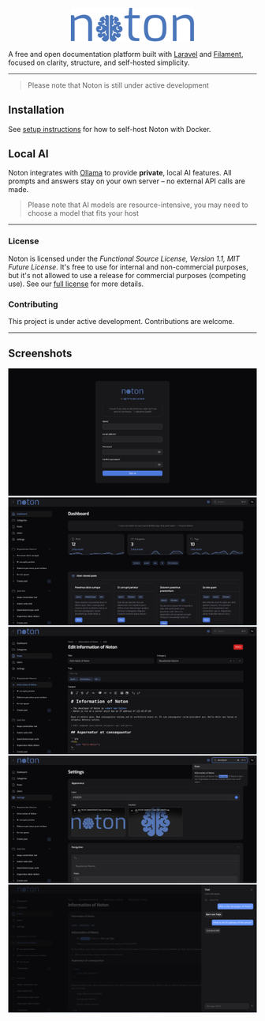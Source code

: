 <p align="center">
    <img src="public/images/logo.svg" width="250" alt="Noton Logo">
</p>

A free and open documentation platform built with [Laravel][laravel] and [Filament][filament], focused on clarity, structure, and self-hosted simplicity.

---

> Please note that Noton is still under active development

## Installation

See [setup instructions][docker] for how to self-host Noton with Docker.

## Local AI

Noton integrates with [Ollama][ollama] to provide **private**, local AI features.
All prompts and answers stay on your own server – no external API calls are made.

> Please note that AI models are resource-intensive, you may need to choose a model that fits your host

---

### License

Noton is licensed under the _Functional Source License, Version 1.1, MIT Future License_. It's free to use for
internal and non-commercial purposes, but it's not allowed to use a release for commercial purposes (competing use). See our [full license][license] for more details.

### Contributing

This project is under active development. Contributions are welcome.

---

## Screenshots

![Screenshot](screenshots/screenshot.png)
![Screenshot](screenshots/screenshot(1).png)
![Screenshot](screenshots/screenshot(2).png)
![Screenshot](screenshots/screenshot(3).png)
![Screenshot](screenshots/screenshot(4).png)

[laravel]: https://laravel.com
[filament]: https://filamentphp.com
[license]: LICENSE.md
[docker]: docs/docker.md
[ollama]: https://ollama.com/
